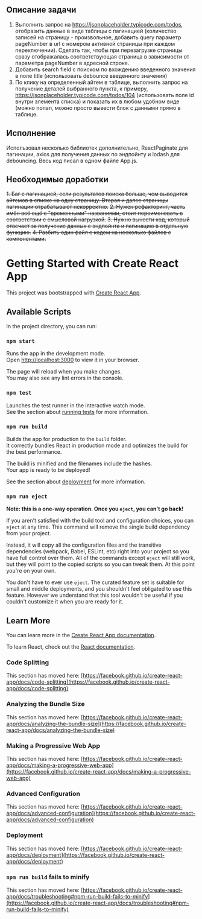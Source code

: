 ## Описание задачи

1. Выполнить запрос на https://jsonplaceholder.typicode.com/todos, отобразить данные в виде таблицы с пагинацией (количество записей на страницу - произвольное, добавить query параметр pageNumber в url c номером активной страницы при каждом переключении). Сделать так, чтобы при перезагрузке страницы сразу отображалась соответствующая страница в зависимости от параметра pageNumber в адресной строке.
2. Добавить search field с поиском по вхождению введенного значения в поле title (использовать debounce введенного значения)
3. По клику на определенный айтем в таблице, выполнить запрос на получение деталей выбранного пункта, к примеру, https://jsonplaceholder.typicode.com/todos/104 (использовать поле id внутри элемента списка) и показать их в любом удобном виде (можно попап, можно просто вывести блок с данными прямо в таблице.

## Исполнение
Использовал несколько библиотек дополнительно, ReactPaginate для пагинации, axios для получения данных по эндпойнту и lodash для debouncing. Весь код писал в одном файле App.js. 

## Необходимые доработки
~~1. Баг с пагинацией, если результатов поиска больше, чем выводится айтемов в списке на одну страницу. Вторая и далее страницы пагинации отрабатывают некорректно.~~
~~2. Нужен рефакторинг, часть имён всё ещё с "временными" названиями, стоит переименовать в соответствии с смысловой нагрузкой.~~
~~3. Нужно вынести код, который отвечает за получение данных с эндпойнта и пагинацию в отдельную функцию.~~
~~4. Разбить один файл с кодом на несколько файлов с компонентами.~~



# Getting Started with Create React App

This project was bootstrapped with [Create React App](https://github.com/facebook/create-react-app).

## Available Scripts

In the project directory, you can run:

### `npm start`

Runs the app in the development mode.\
Open [http://localhost:3000](http://localhost:3000) to view it in your browser.

The page will reload when you make changes.\
You may also see any lint errors in the console.

### `npm test`

Launches the test runner in the interactive watch mode.\
See the section about [running tests](https://facebook.github.io/create-react-app/docs/running-tests) for more information.

### `npm run build`

Builds the app for production to the `build` folder.\
It correctly bundles React in production mode and optimizes the build for the best performance.

The build is minified and the filenames include the hashes.\
Your app is ready to be deployed!

See the section about [deployment](https://facebook.github.io/create-react-app/docs/deployment) for more information.

### `npm run eject`

**Note: this is a one-way operation. Once you `eject`, you can't go back!**

If you aren't satisfied with the build tool and configuration choices, you can `eject` at any time. This command will remove the single build dependency from your project.

Instead, it will copy all the configuration files and the transitive dependencies (webpack, Babel, ESLint, etc) right into your project so you have full control over them. All of the commands except `eject` will still work, but they will point to the copied scripts so you can tweak them. At this point you're on your own.

You don't have to ever use `eject`. The curated feature set is suitable for small and middle deployments, and you shouldn't feel obligated to use this feature. However we understand that this tool wouldn't be useful if you couldn't customize it when you are ready for it.

## Learn More

You can learn more in the [Create React App documentation](https://facebook.github.io/create-react-app/docs/getting-started).

To learn React, check out the [React documentation](https://reactjs.org/).

### Code Splitting

This section has moved here: [https://facebook.github.io/create-react-app/docs/code-splitting](https://facebook.github.io/create-react-app/docs/code-splitting)

### Analyzing the Bundle Size

This section has moved here: [https://facebook.github.io/create-react-app/docs/analyzing-the-bundle-size](https://facebook.github.io/create-react-app/docs/analyzing-the-bundle-size)

### Making a Progressive Web App

This section has moved here: [https://facebook.github.io/create-react-app/docs/making-a-progressive-web-app](https://facebook.github.io/create-react-app/docs/making-a-progressive-web-app)

### Advanced Configuration

This section has moved here: [https://facebook.github.io/create-react-app/docs/advanced-configuration](https://facebook.github.io/create-react-app/docs/advanced-configuration)

### Deployment

This section has moved here: [https://facebook.github.io/create-react-app/docs/deployment](https://facebook.github.io/create-react-app/docs/deployment)

### `npm run build` fails to minify

This section has moved here: [https://facebook.github.io/create-react-app/docs/troubleshooting#npm-run-build-fails-to-minify](https://facebook.github.io/create-react-app/docs/troubleshooting#npm-run-build-fails-to-minify)
